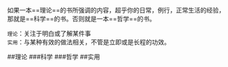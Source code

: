 如果一本==理论==的书所强调的内容，超乎你的日常，例行，正常生活的经验，那就是==科学==的书。否则就是一本==哲学==的书。

`理论`：关注于明白或了解某件事	
`实用`：与某种有效的做法相关，不管是立即或是长程的功效。


##理论
###科学
###哲学
##实用